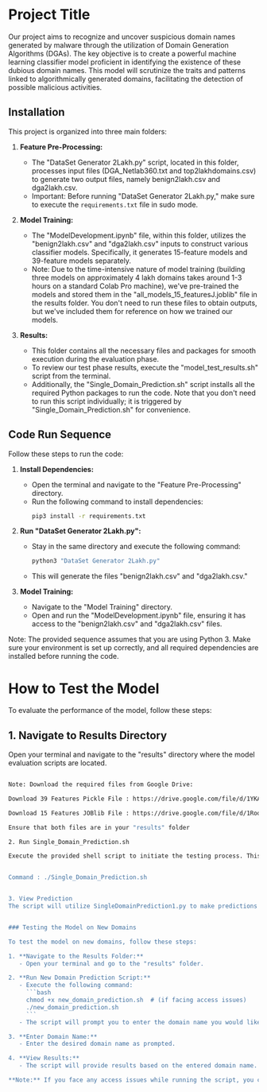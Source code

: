 # Project Title

Our project aims to recognize and uncover suspicious domain names generated by malware through the utilization of Domain Generation Algorithms (DGAs). The key objective is to create a powerful machine learning classifier model proficient in identifying the existence of these dubious domain names. This model will scrutinize the traits and patterns linked to algorithmically generated domains, facilitating the detection of possible malicious activities.


## Installation

This project is organized into three main folders:

1. **Feature Pre-Processing:**
   - The "DataSet Generator 2Lakh.py" script, located in this folder, processes input files (DGA_Netlab360.txt and top2lakhdomains.csv) to generate two output files, namely benign2lakh.csv and dga2lakh.csv.
   - Important: Before running "DataSet Generator 2Lakh.py," make sure to execute the `requirements.txt` file in sudo mode.

2. **Model Training:**
   - The "ModelDevelopment.ipynb" file, within this folder, utilizes the "benign2lakh.csv" and "dga2lakh.csv" inputs to construct various classifier models. Specifically, it generates 15-feature models and 39-feature models separately.
   - Note: Due to the time-intensive nature of model training (building three models on approximately 4 lakh domains takes around 1-3 hours on a standard Colab Pro machine), we've pre-trained the models and stored them in the "all_models_15_featuresJ.joblib" file in the results folder. You don't need to run these files to obtain outputs, but we've included them for reference on how we trained our models.

3. **Results:**
   - This folder contains all the necessary files and packages for smooth execution during the evaluation phase.
   - To review our test phase results, execute the "model_test_results.sh" script from the terminal.
   - Additionally, the "Single_Domain_Prediction.sh" script installs all the required Python packages to run the code. Note that you don't need to run this script individually; it is triggered by "Single_Domain_Prediction.sh" for convenience.

## Code Run Sequence

Follow these steps to run the code:

1. **Install Dependencies:**
   - Open the terminal and navigate to the "Feature Pre-Processing" directory.
   - Run the following command to install dependencies:
     ```bash
     pip3 install -r requirements.txt
     ```

2. **Run "DataSet Generator 2Lakh.py":**
   - Stay in the same directory and execute the following command:
     ```bash
     python3 "DataSet Generator 2Lakh.py"
     ```
   - This will generate the files "benign2lakh.csv" and "dga2lakh.csv."

3. **Model Training:**
   - Navigate to the "Model Training" directory.
   - Open and run the "ModelDevelopment.ipynb" file, ensuring it has access to the "benign2lakh.csv" and "dga2lakh.csv" files.

Note: The provided sequence assumes that you are using Python 3. Make sure your environment is set up correctly, and all required dependencies are installed before running the code.


# How to Test the Model

To evaluate the performance of the model, follow these steps:

## 1. Navigate to Results Directory

Open your terminal and navigate to the "results" directory where the model evaluation scripts are located.

```bash

Note: Download the required files from Google Drive:

Download 39 Features Pickle File : https://drive.google.com/file/d/1YKAZEQ8-06UZSRCCKL8AwOVVzOR1Lws_/view?usp=drive_link 

Download 15 Features JOBlib File : https://drive.google.com/file/d/1RoqlrdjkHi7uo_yHdo-cAtb_h-z3S9iI/view?usp=drive_link

Ensure that both files are in your "results" folder

2. Run Single_Domain_Prediction.sh

Execute the provided shell script to initiate the testing process. This script triggers the model_accuracy_results.py to assess the model's accuracy using the pre-trained files for both 39 features and 15 features.


Command : ./Single_Domain_Prediction.sh


3. View Prediction
The script will utilize SingleDomainPrediction1.py to make predictions for both benign (legitimate) and DGA (non-legitimate) domains. The model will predict whether the provided domain is benign or generated by a DGA.


### Testing the Model on New Domains

To test the model on new domains, follow these steps:

1. **Navigate to the Results Folder:**
   - Open your terminal and go to the "results" folder.

2. **Run New Domain Prediction Script:**
   - Execute the following command:
     ```bash
     chmod +x new_domain_prediction.sh  # (if facing access issues)
     ./new_domain_prediction.sh
     ```
   - The script will prompt you to enter the domain name you would like to test. eg:facebook.com

3. **Enter Domain Name:**
   - Enter the desired domain name as prompted.

4. **View Results:**
   - The script will provide results based on the entered domain name.

**Note:** If you face any access issues while running the script, you can use the `chmod +x` command to make it executable.
